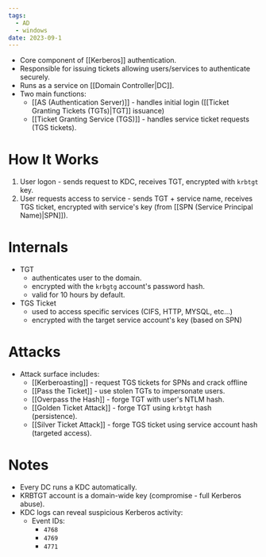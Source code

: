 ```yaml
---
tags:
  - AD
  - windows
date: 2023-09-1
---
```

- Core component of [[Kerberos]] authentication.
- Responsible for issuing tickets allowing users/services to authenticate securely.
- Runs as a service on [[Domain Controller|DC]].
- Two main functions:
	- [[AS (Authentication Server)]] - handles initial login ([[Ticket Granting Tickets (TGTs)|TGT]] issuance)
	- [[Ticket Granting Service (TGS)]] - handles service ticket requests (TGS tickets).
# How It Works

1. User logon - sends request to KDC, receives TGT, encrypted with `krbtgt` key.
2. User requests access to service - sends TGT + service name, receives TGS ticket, encrypted with service's key (from [[SPN (Service Principal Name)|SPN]]).
# Internals

- TGT
	- authenticates user to the domain.
	- encrypted with the `krbgtg` account's password hash.
	- valid for 10 hours by default.
- TGS Ticket
	- used to access specific services (CIFS, HTTP, MYSQL, etc...)
	- encrypted with the target service account's key (based on SPN)
# Attacks

- Attack surface includes:
	- [[Kerberoasting]] - request TGS tickets for SPNs and crack offline
	- [[Pass the Ticket]] - use stolen TGTs to impersonate users.
	- [[Overpass the Hash]] - forge TGT with user's NTLM hash.
	- [[Golden Ticket Attack]] - forge TGT using `krbtgt` hash (persistence).
	- [[Silver Ticket Attack]] - forge TGS ticket using service account hash (targeted access).
# Notes

- Every DC runs a KDC automatically.
- KRBTGT account is a domain-wide key (compromise - full Kerberos abuse).
- KDC logs can reveal suspicious Kerberos activity:
	- Event IDs:
		- `4768`
		- `4769`
		- `4771`
